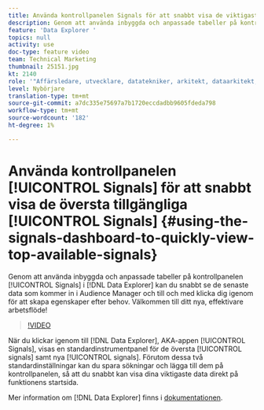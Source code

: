 ```yaml
---
title: Använda kontrollpanelen Signals för att snabbt visa de viktigaste tillgängliga signaturerna
description: Genom att använda inbyggda och anpassade tabeller på kontrollpanelen Signals i Datan Explorer kan du snabbt se de senaste data som kommer in i Audience Manager och till och med klicka dig igenom för att skapa egenskaper efter behov. Välkommen till ditt nya, effektivare arbetsflöde!
feature: 'Data Explorer '
topics: null
activity: use
doc-type: feature video
team: Technical Marketing
thumbnail: 25151.jpg
kt: 2140
role: '"Affärsledare, utvecklare, datatekniker, arkitekt, dataarkitekt, administratör, ledare"'
level: Nybörjare
translation-type: tm+mt
source-git-commit: a7dc335e75697a7b1720eccdadbb9605fdeda798
workflow-type: tm+mt
source-wordcount: '182'
ht-degree: 1%

---
```



# Använda kontrollpanelen [!UICONTROL Signals] för att snabbt visa de översta tillgängliga [!UICONTROL Signals] {#using-the-signals-dashboard-to-quickly-view-top-available-signals}

Genom att använda inbyggda och anpassade tabeller på kontrollpanelen [!UICONTROL Signals] i [!DNL Data Explorer] kan du snabbt se de senaste data som kommer in i Audience Manager och till och med klicka dig igenom för att skapa egenskaper efter behov. Välkommen till ditt nya, effektivare arbetsflöde!

>[!VIDEO](https://video.tv.adobe.com/v/25151/?quality=12)

När du klickar igenom till [!DNL Data Explorer], AKA-appen [!UICONTROL Signals], visas en standardinstrumentpanel för de översta [!UICONTROL signals] samt nya [!UICONTROL signals]. Förutom dessa två standardinställningar kan du spara sökningar och lägga till dem på kontrollpanelen, så att du snabbt kan visa dina viktigaste data direkt på funktionens startsida.

Mer information om [!DNL Data Explorer] finns i [dokumentationen](https://experiencecloud.adobe.com/resources/help/en_US/aam/data-explorer.html).
